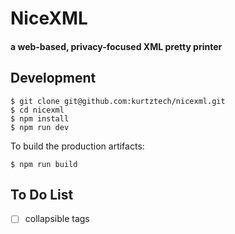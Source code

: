 # NiceXML

#### a web-based, privacy-focused XML pretty printer

## Development

```
$ git clone git@github.com:kurtztech/nicexml.git
$ cd nicexml
$ npm install
$ npm run dev
```

To build the production artifacts:

```
$ npm run build
```

## To Do List

- [ ] collapsible tags
